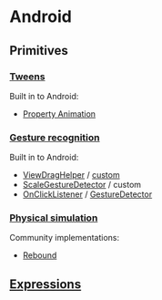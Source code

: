 # Android

## Primitives

### [Tweens](../specifications/primitives.md#tweens)

Built in to Android:

- [Property Animation](http://developer.android.com/guide/topics/graphics/prop-animation.html)

### [Gesture recognition](../concepts/primitives.html#gesture-recognition)

Built in to Android:

- [ViewDragHelper](https://developer.android.com/reference/android/support/v4/widget/ViewDragHelper.html) / [custom](http://developer.android.com/training/gestures/scale.html#drag)
- [ScaleGestureDetector](http://developer.android.com/training/gestures/scale.html#scale) / custom
- [OnClickListener](http://developer.android.com/reference/android/view/View.OnClickListener.html) / [GestureDetector](http://developer.android.com/training/gestures/detector.html#detect)

### [Physical simulation](https://material-motion.gitbooks.io/material-motion-starmap/content/concepts/primitives.html#physical-simulation)

Community implementations:

- [Rebound](https://github.com/facebook/rebound)

## [Expressions](../concepts/expressions.md)


